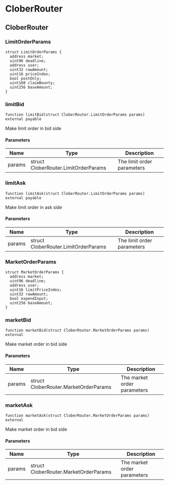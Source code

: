 # CloberRouter

## CloberRouter

### LimitOrderParams

```solidity
struct LimitOrderParams {
  address market;
  uint96 deadline;
  address user;
  uint32 rawAmount;
  uint16 priceIndex;
  bool postOnly;
  uint160 claimBounty;
  uint256 baseAmount;
}
```

### limitBid

```solidity
function limitBid(struct CloberRouter.LimitOrderParams params) external payable
```

Make limit order in bid side

#### Parameters

| Name | Type | Description |
| ---- | ---- | ----------- |
| params | struct CloberRouter.LimitOrderParams | The limit order parameters |

### limitAsk

```solidity
function limitAsk(struct CloberRouter.LimitOrderParams params) external payable
```

Make limit order in ask side

#### Parameters

| Name | Type | Description |
| ---- | ---- | ----------- |
| params | struct CloberRouter.LimitOrderParams | The limit order parameters |

### MarketOrderParams

```solidity
struct MarketOrderParams {
  address market;
  uint96 deadline;
  address user;
  uint16 limitPriceIndex;
  uint32 rawAmount;
  bool expendInput;
  uint256 baseAmount;
}
```

### marketBid

```solidity
function marketBid(struct CloberRouter.MarketOrderParams params) external
```

Make market order in bid side

#### Parameters

| Name | Type | Description |
| ---- | ---- | ----------- |
| params | struct CloberRouter.MarketOrderParams | The market order parameters |

### marketAsk

```solidity
function marketAsk(struct CloberRouter.MarketOrderParams params) external
```

Make market order in bid side

#### Parameters

| Name | Type | Description |
| ---- | ---- | ----------- |
| params | struct CloberRouter.MarketOrderParams | The market order parameters |

